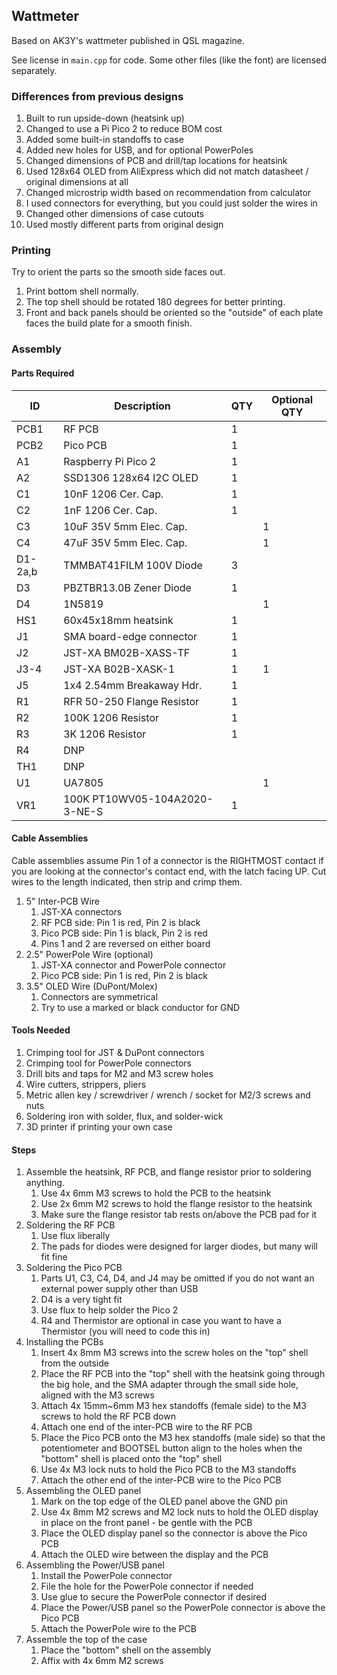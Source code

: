 ## Wattmeter

Based on AK3Y's wattmeter published in QSL magazine.

See license in `main.cpp` for code.  Some other files (like the font) are licensed separately.

### Differences from previous designs
1. Built to run upside-down (heatsink up)
2. Changed to use a Pi Pico 2 to reduce BOM cost
3. Added some built-in standoffs to case
4. Added new holes for USB, and for optional PowerPoles
5. Changed dimensions of PCB and drill/tap locations for heatsink
6. Used 128x64 OLED from AliExpress which did not match datasheet / original dimensions at all
7. Changed microstrip width based on recommendation from calculator
8. I used connectors for everything, but you could just solder the wires in
9. Changed other dimensions of case cutouts
10. Used mostly different parts from original design

### Printing
Try to orient the parts so the smooth side faces out.
1. Print bottom shell normally.
2. The top shell should be rotated 180 degrees for better printing.
3. Front and back panels should be oriented so the "outside" of each plate faces the build plate for a smooth finish.

### Assembly

#### Parts Required

| ID      | Description                   | QTY | Optional QTY |
|---------|-------------------------------|-----|--------------|
| PCB1    | RF PCB                        | 1   |              |
| PCB2    | Pico PCB                      | 1   |              |
| A1      | Raspberry Pi Pico 2           | 1   |              |
| A2      | SSD1306 128x64 I2C OLED       | 1   |              |
| C1      | 10nF 1206 Cer. Cap.           | 1   |              |
| C2      | 1nF 1206 Cer. Cap.            | 1   |              |
| C3      | 10uF 35V 5mm Elec. Cap.       |     | 1            |
| C4      | 47uF 35V 5mm Elec. Cap.       |     | 1            |
| D1-2a,b | TMMBAT41FILM 100V Diode       | 3   |              |
| D3      | PBZTBR13.0B Zener Diode       | 1   |              |
| D4      | 1N5819                        |     | 1            |
| HS1     | 60x45x18mm heatsink           | 1   |              |
| J1      | SMA board-edge connector      | 1   |              |
| J2      | JST-XA BM02B-XASS-TF          | 1   |              |
| J3-4    | JST-XA B02B-XASK-1            | 1   | 1            |
| J5      | 1x4 2.54mm Breakaway Hdr.     | 1   |              |
| R1      | RFR 50-250 Flange Resistor    | 1   |              |
| R2      | 100K 1206 Resistor            | 1   |              |
| R3      | 3K 1206 Resistor              | 1   |              |
| R4      | DNP                           |     |              |
| TH1     | DNP                           |     |              |
| U1      | UA7805                        |     | 1            |
| VR1     | 100K PT10WV05-104A2020-3-NE-S | 1   |              |

#### Cable Assemblies
Cable assemblies assume Pin 1 of a connector is the RIGHTMOST contact if you are looking at the connector's contact end, with the latch facing UP.
Cut wires to the length indicated, then strip and crimp them.

1. 5" Inter-PCB Wire
   1. JST-XA connectors
   2. RF PCB side: Pin 1 is red, Pin 2 is black
   3. Pico PCB side: Pin 1 is black, Pin 2 is red
   4. Pins 1 and 2 are reversed on either board
2. 2.5" PowerPole Wire (optional)
   1. JST-XA connector and PowerPole connector
   2. Pico PCB side: Pin 1 is red, Pin 2 is black
3. 3.5" OLED Wire (DuPont/Molex)
   1. Connectors are symmetrical
   2. Try to use a marked or black conductor for GND
    

#### Tools Needed
1. Crimping tool for JST & DuPont connectors
2. Crimping tool for PowerPole connectors
3. Drill bits and taps for M2 and M3 screw holes
4. Wire cutters, strippers, pliers
5. Metric allen key / screwdriver / wrench / socket for M2/3 screws and nuts
6. Soldering iron with solder, flux, and solder-wick
7. 3D printer if printing your own case

#### Steps
1. Assemble the heatsink, RF PCB, and flange resistor prior to soldering anything.
   1. Use 4x 6mm M3 screws to hold the PCB to the heatsink
   2. Use 2x 6mm M2 screws to hold the flange resistor to the heatsink
   3. Make sure the flange resistor tab rests on/above the PCB pad for it
2. Soldering the RF PCB
   1. Use flux liberally
   2. The pads for diodes were designed for larger diodes, but many will fit fine
3. Soldering the Pico PCB
   1. Parts U1, C3, C4, D4, and J4 may be omitted if you do not want an external power supply other than USB
   2. D4 is a very tight fit
   3. Use flux to help solder the Pico 2
   4. R4 and Thermistor are optional in case you want to have a Thermistor (you will need to code this in)
4. Installing the PCBs
   1. Insert 4x 8mm M3 screws into the screw holes on the "top" shell from the outside
   2. Place the RF PCB into the "top" shell with the heatsink going through the big hole, and the SMA adapter through the small side hole, aligned with the M3 screws
   3. Attach 4x 15mm~6mm M3 hex standoffs (female side) to the M3 screws to hold the RF PCB down
   4. Attach one end of the inter-PCB wire to the RF PCB
   5. Place the Pico PCB onto the M3 hex standoffs (male side) so that the potentiometer and BOOTSEL button align to the holes when the "bottom" shell is placed onto the "top" shell
   6. Use 4x M3 lock nuts to hold the Pico PCB to the M3 standoffs
   7. Attach the other end of the inter-PCB wire to the Pico PCB
5. Assembling the OLED panel
   1. Mark on the top edge of the OLED panel above the GND pin
   2. Use 4x 8mm M2 screws and M2 lock nuts to hold the OLED display in place on the front panel - be gentle with the PCB
   3. Place the OLED display panel so the connector is above the Pico PCB
   4. Attach the OLED wire between the display and the PCB
6. Assembling the Power/USB panel
   1. Install the PowerPole connector
   2. File the hole for the PowerPole connector if needed
   3. Use glue to secure the PowerPole connector if desired
   4. Place the Power/USB panel so the PowerPole connector is above the Pico PCB
   5. Attach the PowerPole wire to the PCB
7. Assemble the top of the case
   1. Place the "bottom" shell on the assembly
   2. Affix with 4x 6mm M2 screws
